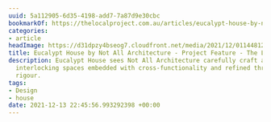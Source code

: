 ```yaml
---
uuid: 5a112905-6d35-4198-add7-7a87d9e30cbc
bookmarkOf: https://thelocalproject.com.au/articles/eucalypt-house-by-not-all-architecture-project-feature-the-local-project/?utm_source=densediscovery
categories:
- article
headImage: https://d31dpzy4bseog7.cloudfront.net/media/2021/12/01144812/Eucalypt-House-by-Not-All-Architecture-Project-Feature-The-Local-Project-Image-16-683x1024.jpg
title: Eucalypt House by Not All Architecture - Project Feature - The Local Project
description: Eucalypt House sees Not All Architecture carefully craft a series of
  interlocking spaces embedded with cross-functionality and refined through a considered
  rigour.
tags:
- Design
- house
date: 2021-12-13 22:45:56.993292398 +00:00
---
```

